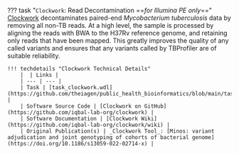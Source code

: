 ??? task "`Clockwork`: Read Decontamination ==_for Illumina PE only_=="
    [Clockwork](https://github.com/iqbal-lab-org/clockwork/wiki) decontaminates paired-end _Mycobacterium tuberculosis_ data by removing all non-TB reads. At a high level, the sample is processed by aligning the reads with BWA to the H37Rv reference genome, and retaining only reads that have been mapped. This greatly improves the quality of any called variants and ensures that any variants called by TBProfiler are of suitable reliability.

    !!! techdetails "Clockwork Technical Details"
        |  | Links |
        | --- | --- |
        | Task | [task_clockwork.wdl](https://github.com/theiagen/public_health_bioinformatics/blob/main/tasks/species_typing/mycobacterium/task_clockwork.wdl) |
        | Software Source Code | [Clockwork on GitHub](https://github.com/iqbal-lab-org/clockwork) |
        | Software Documentation | [Clockwork Wiki](https://github.com/iqbal-lab-org/clockwork/wiki) |
        | Original Publication(s) | _Clockwork Tool_: [Minos: variant adjudication and joint genotyping of cohorts of bacterial genome](https://doi.org/10.1186/s13059-022-02714-x) |
